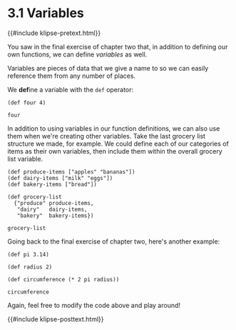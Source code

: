 # 3.1 Variables

{{#include klipse-pretext.html}}

You saw in the final exercise of chapter two that, in addition to defining
our own functions, we can define *variables* as well.

Variables are pieces of data that we give a name to so we can easily
reference them from any number of places.

We **def**ine a variable with the `def` operator:

```klipse
(def four 4)

four
```

<!-- For some reason I found this wording a little confusing -->
In addition to using variables in our function definitions,
we can also use them when we're creating other variables.
Take the last grocery list structure we made, for example.
We could define each of our categories of items as their
own variables, then include them within
the overall grocery list variable.

```klipse
(def produce-items ["apples" "bananas"])
(def dairy-items ["milk" "eggs"])
(def bakery-items ["bread"])

(def grocery-list
  {"produce" produce-items,
   "dairy"   dairy-items,
   "bakery"  bakery-items})

grocery-list
```

Going back to the final exercise of chapter two,
here's another example:

```klipse
(def pi 3.14)

(def radius 2)

(def circumference (* 2 pi radius))

circumference
```

<!-- 
  Maybe close this off with some interactive section that ends in something like...? 

  (def produce-items [... _])
  (def dairy-items [... _])
  (def bakery-items [... _])
  
  (def grocery-list 
    {"produce" _
     "dairy" _
     "bakery" _ })
  
  (= grocery-list 
     {"produce" [a b c]
      "dairy" [x y z]
      "bakery" [1 2 3]})
  
  I feel like this could use some example that they need to fill things in over 
  multiple expressions.
-->
Again, feel free to modify the code above and play around!

{{#include klipse-posttext.html}}
